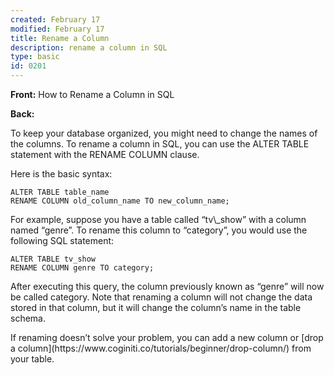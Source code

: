 ```yaml
---
created: February 17
modified: February 17
title: Rename a Column
description: rename a column in SQL
type: basic
id: 0201
---
```

**Front:**
How to Rename a Column in SQL

**Back:**
<p>To keep your database organized, you might need to change the names of the columns. To rename a column in SQL, you can use the ALTER TABLE statement with the RENAME COLUMN clause.</p>

<p>Here is the basic syntax:</p>

```
ALTER TABLE table_name 
RENAME COLUMN old_column_name TO new_column_name;
```

<p>For example, suppose you have a table called “tv\_show” with a column named “genre”. To rename this column to “category”, you would use the following SQL statement:</p>

```
ALTER TABLE tv_show 
RENAME COLUMN genre TO category;
```

<p>After executing this query, the column previously known as “genre” will now be called category. Note that renaming a column will not change the data stored in that column, but it will change the column’s name in the table schema.</p>

<p>If renaming doesn’t solve your problem, you can add a new column or [drop a column](https://www.coginiti.co/tutorials/beginner/drop-column/) from your table.</p>